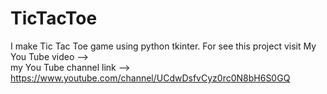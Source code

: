 # TicTacToe
I make Tic Tac Toe game using python tkinter. 
For see this project visit My You Tube video  -->  
my You Tube channel link -->    https://www.youtube.com/channel/UCdwDsfvCyz0rc0N8bH6S0GQ
